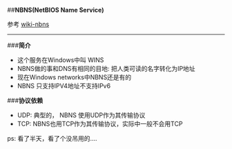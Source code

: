 
##**NBNS(NetBIOS Name Service)**


参考 [wiki-nbns](http://wiki.wireshark.org/NetBIOS/NBNS)

------------------------------
###**简介**
 - 这个服务在Windows中叫 WINS
 - NBNS做的事和DNS有相同的目地: 把人类可读的名字转化为IP地址
 - 现在Windows networks中NBNS还是有的
 - NBNS 只支持IPV4地址不支持IPv6

###**协议依赖**
 - UDP: 典型的， NBNS 使用UDP作为其传输协议
 - TCP: NBNS也用TCP作为其传输协议，实际中一般不会用TCP


 ps: 看了半天，看了个没吊用的....

